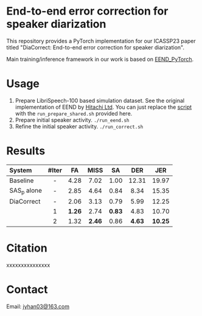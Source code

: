 # End-to-end error correction for speaker diarization
This repository provides a PyTorch implementation for our ICASSP23 paper titled "DiaCorrect: End-to-end error correction for speaker diarization".

Main training/inference framework in our work is based on [
EEND_PyTorch](https://github.com/Xflick/EEND_PyTorch).

# Usage
1. Prepare LibriSpeech-100 based simulation dataset. See the original implementation of EEND by [Hitachi Ltd](https://github.com/hitachi-speech/EEND). You can just replace the [script](https://github.com/hitachi-speech/EEND/tree/master/egs/mini_librispeech/v1) with the `run_prepare_shared.sh` provided here. 
2. Prepare initial speaker activity. `./run_eend.sh`
3. Refine the initial speaker activity. `./run_correct.sh`

# Results

| System | #Iter | FA | MISS | SA | DER | JER |
|:-------|:-----:|:--:|:----:|:--:|:---:|:---:|
|Baseline| - | 4.28 | 7.02 | 1.00 | 12.31 | 19.97|
|SAS<sub>p</sub> alone| - | 2.85 | 4.64 | 0.84 | 8.34 | 15.35 |
|DiaCorrect | - | 2.06 | 3.13 | 0.79 | 5.99 | 12.25 |
| | 1 | **1.26** | 2.74 | **0.83** | 4.83 | 10.70 |
| | 2| 1.32 | **2.46** | 0.86 | **4.63** | **10.25**

# Citation
xxxxxxxxxxxxxxx

# Contact
Email: jyhan03@163.com



  


